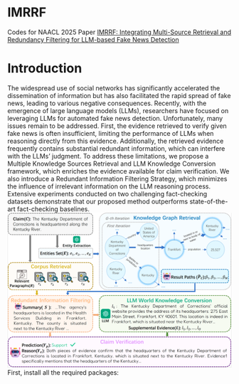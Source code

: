 
# IMRRF
Codes for NAACL 2025 Paper [IMRRF: Integrating Multi-Source Retrieval and Redundancy Filtering for LLM-based Fake News Detection](https://aclanthology.org/2025.naacl-long.461/)
# Introduction
The widespread use of social networks has significantly accelerated the dissemination of information but has also facilitated the rapid spread of fake news, leading to various negative consequences. Recently, with the emergence of large language models (LLMs), researchers have focused on leveraging LLMs for automated fake news detection. Unfortunately, many issues remain to be addressed. First, the evidence retrieved to verify given fake news is often insufficient, limiting the performance of LLMs when reasoning directly from this evidence. Additionally, the retrieved evidence frequently contains substantial redundant information, which can interfere with the LLMs’ judgment. To address these limitations, we propose a Multiple Knowledge Sources Retrieval and LLM Knowledge Conversion framework, which enriches the evidence available for claim verification. We also introduce a Redundant Information Filtering Strategy, which minimizes the influence of irrelevant information on the LLM reasoning process. Extensive experiments conducted on two challenging fact-checking datasets demonstrate that our proposed method outperforms state-of-the-art fact-checking baselines.
![IMRRF框架图](./framework.png)
First, install all the required packages:


